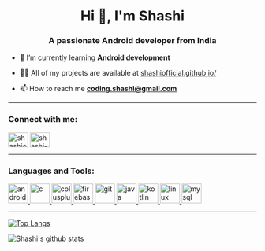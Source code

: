 <h1 align="center">Hi 👋, I'm Shashi</h1>
<h3 align="center">A passionate Android developer from India</h3>

- 🌱 I’m currently learning **Android development**

- 👨‍💻 All of my projects are available at [shashiofficial.github.io/](shashiofficial.github.io/)

- 📫 How to reach me **coding.shashi@gmail.com**

<hr>

<h3 align="left">Connect with me:</h3>
<p align="left">
<a href="https://dev.to/shashiofficial" target="blank"><img align="center" src="https://cdn.jsdelivr.net/npm/simple-icons@3.0.1/icons/dev-dot-to.svg" alt="shashiofficial" height="30" width="40" /></a>
<a href="https://linkedin.com/in/shashi-kant10" target="blank"><img align="center" src="https://cdn.jsdelivr.net/npm/simple-icons@3.0.1/icons/linkedin.svg" alt="shashi-kant10" height="30" width="40" /></a>
</p>

<hr>

<h3 align="left">Languages and Tools:</h3>
<p align="left"> <a href="https://developer.android.com" target="_blank"> <img src="https://devicons.github.io/devicon/devicon.git/icons/android/android-original-wordmark.svg" alt="android" width="40" height="40"/> </a> <a href="https://www.cprogramming.com/" target="_blank"> <img src="https://devicons.github.io/devicon/devicon.git/icons/c/c-original.svg" alt="c" width="40" height="40"/> </a> <a href="https://www.w3schools.com/cpp/" target="_blank"> <img src="https://devicons.github.io/devicon/devicon.git/icons/cplusplus/cplusplus-original.svg" alt="cplusplus" width="40" height="40"/> </a> <a href="https://firebase.google.com/" target="_blank"> <img src="https://www.vectorlogo.zone/logos/firebase/firebase-icon.svg" alt="firebase" width="40" height="40"/> </a> <a href="https://git-scm.com/" target="_blank"> <img src="https://www.vectorlogo.zone/logos/git-scm/git-scm-icon.svg" alt="git" width="40" height="40"/> </a> <a href="https://www.java.com" target="_blank"> <img src="https://devicons.github.io/devicon/devicon.git/icons/java/java-original-wordmark.svg" alt="java" width="40" height="40"/> </a> <a href="https://kotlinlang.org" target="_blank"> <img src="https://www.vectorlogo.zone/logos/kotlinlang/kotlinlang-icon.svg" alt="kotlin" width="40" height="40"/> </a> <a href="https://www.linux.org/" target="_blank"> <img src="https://devicons.github.io/devicon/devicon.git/icons/linux/linux-original.svg" alt="linux" width="40" height="40"/> </a> <a href="https://www.mysql.com/" target="_blank"> <img src="https://devicons.github.io/devicon/devicon.git/icons/mysql/mysql-original-wordmark.svg" alt="mysql" width="40" height="40"/> </a> </p>

<hr>

[![Top Langs](https://github-readme-stats.vercel.app/api/top-langs/?username=shashiofficial&&theme=algolia&layout=compact)](https://github.com/shashiofficial/github-readme-stats)

![Shashi's github stats](https://github-readme-stats.vercel.app/api?username=shashiofficial&count_private=true&theme=algolia&show_icons=true)
